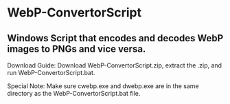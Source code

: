 # WebP-ConvertorScript
## Windows Script that encodes and decodes WebP images to PNGs and vice versa.

Download Guide: Download WebP-ConvertorScript.zip, extract the .zip, and run WebP-ConvertorScript.bat.

Special Note: Make sure cwebp.exe and dwebp.exe are in the same directory as the WebP-ConvertorScript.bat file.
